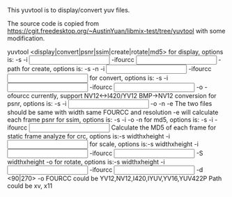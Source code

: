 This yuvtool is to display/convert yuv files.

The source code is copied from https://cgit.freedesktop.org/~AustinYuan/libmix-test/tree/yuvtool with some modification.

yuvtool <display|convert|psnr|ssim|create|rotate|md5> <options>
   for display, options is: -s <widthxheight> -i <input YUV file> -ifourcc <input fourcc> -path <output path>
   for create,  options is: -s <widthxheight> -n <frame number> -i <input YUV file> -ifourcc <input fourcc>
   for convert, options is: -s <widthxheight> -i <input YUV file> -ifourcc <input fourcc>
                                              -o <output YUV file> -ofourcc <output fourcc>
                currently, support NV12<->I420/YV12 BMP->NV12 conversion
   for psnr,    options is: -s <widthxheight> -i <input YUV file> -o <output YUV file> -n <frame number> -e
                The two files should be same with width same FOURCC and resolution
                -e will calculate each frame psnr
   for ssim,    options is: -s <widthxheight> -i <reference YUV file> -o <reconstructed YUV file> -n <frame number>
   for md5,     options is: -s <widthxheight> -i <reference YUV file> -ifourcc <input fourcc>
                Calculate the MD5 of each frame for static frame analyze
   for crc, options is:-s widthxheight  -i <input YUV file>
   for scale,   options is:-s widthxheight  -i <input YUV file> -ifourcc <input fourcc>
                           -S widthxheight  -o <output YUV file>
   for rotate,   options is:-s widthxheight  -i <input YUV file> -ifourcc <input fourcc>
                            -d <90|270> -o <output YUV file>
FOURCC could be YV12,NV12,I420,IYUV,YV16,YUV422P
Path could be xv, x11

